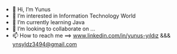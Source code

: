 - 👋 Hi, I’m Yunus
- 👀 I’m interested in Information Technology World
- 🌱 I’m currently learning Java
- 💞️ I’m looking to collaborate on ...
- 📫 How to reach me ==> www.linkedin.com/in/yunus-yıldız  &&& ynsyldz3494@gmail.com


<!---
Yunus-3494/Yunus-3494 is a ✨ special ✨ repository because its `README.md` (this file) appears on your GitHub profile.
You can click the Preview link to take a look at your changes.
--->
